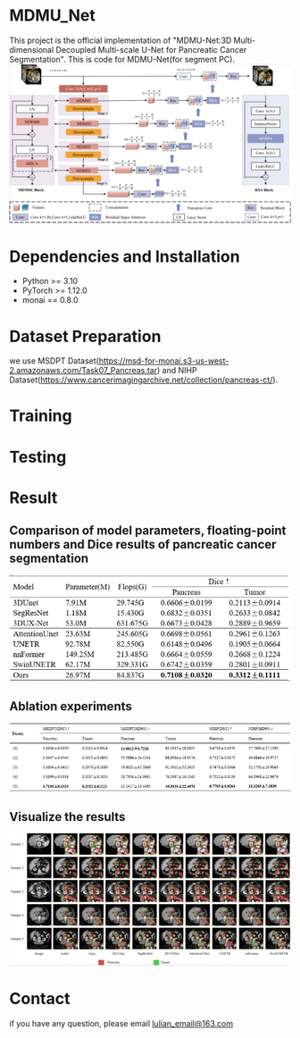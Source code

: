 # MDMU_Net
This project is the official implementation of "MDMU-Net:3D Multi-dimensional Decoupled Multi-scale U-Net for Pancreatic Cancer Segmentation".
This is code for MDMU-Net(for segment PC).
![image](https://github.com/SerendipityInTheWorld/MDMU_Net/blob/main/img1.png)

# Dependencies and Installation
- Python >= 3.10
- PyTorch >= 1.12.0
- monai == 0.8.0

# Dataset Preparation
we use MSDPT Dataset(https://msd-for-monai.s3-us-west-2.amazonaws.com/Task07_Pancreas.tar) and NIHP Dataset(https://www.cancerimagingarchive.net/collection/pancreas-ct/).


# Training


# Testing

# Result
## Comparison of model parameters, floating-point numbers and Dice results of pancreatic cancer segmentation
![image](https://github.com/SerendipityInTheWorld/MDMU_Net/blob/main/img2.png)
## Ablation experiments
![image](https://github.com/SerendipityInTheWorld/MDMU_Net/blob/main/img3.png)
## Visualize the results
![image](https://github.com/SerendipityInTheWorld/MDMU_Net/blob/main/img4.png)
# Contact
if you have any question, please email lulian_email@163.com
